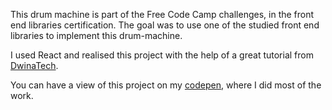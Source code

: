 This drum machine is part of the Free Code Camp challenges, in the front end libraries certification.
The goal was to use one of the studied front end libraries to implement this drum-machine.

I used React and realised this project with the help of a great tutorial from [DwinaTech](https://www.youtube.com/watch?v=ayzjJojcLXI&t=5s).

You can have a view of this project on my [codepen](https://codepen.io/Dacelo/pen/MWvOgdM), where I did most of the work.
